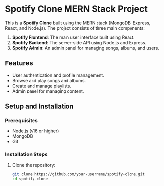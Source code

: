 # Spotify Clone MERN Stack Project

This is a **Spotify Clone** built using the MERN stack (MongoDB, Express, React, and Node.js). The project consists of three main components:

1. **Spotify Frontend**: The main user interface built using React.
2. **Spotify Backend**: The server-side API using Node.js and Express.
3. **Spotify Admin**: An admin panel for managing songs, albums, and users.

## Features

- User authentication and profile management.
- Browse and play songs and albums.
- Create and manage playlists.
- Admin panel for managing content.

## Setup and Installation

### Prerequisites
- Node.js (v16 or higher)
- MongoDB
- Git

### Installation Steps

1. Clone the repository:

   ```bash
   git clone https://github.com/your-username/spotify-clone.git
   cd spotify-clone
